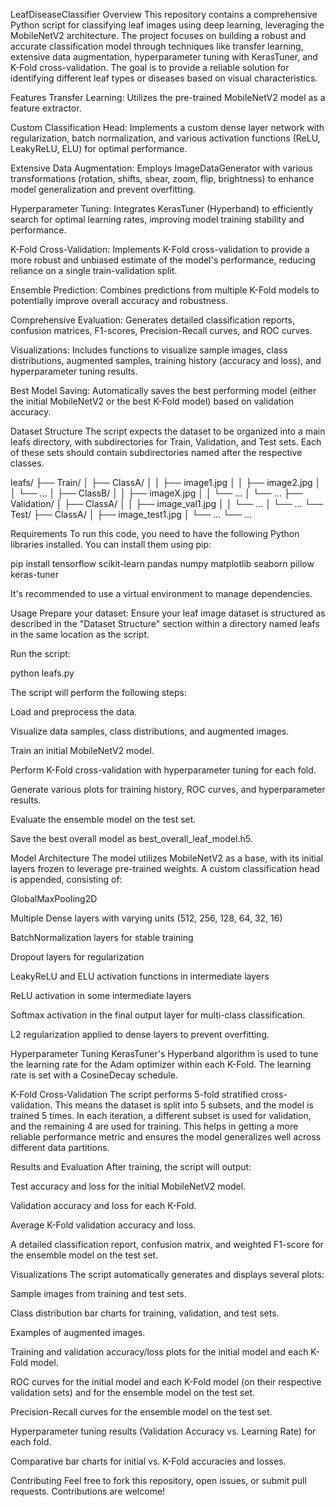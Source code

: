 LeafDiseaseClassifier
Overview
This repository contains a comprehensive Python script for classifying leaf images using deep learning, leveraging the MobileNetV2 architecture. The project focuses on building a robust and accurate classification model through techniques like transfer learning, extensive data augmentation, hyperparameter tuning with KerasTuner, and K-Fold cross-validation. The goal is to provide a reliable solution for identifying different leaf types or diseases based on visual characteristics.

Features
Transfer Learning: Utilizes the pre-trained MobileNetV2 model as a feature extractor.

Custom Classification Head: Implements a custom dense layer network with regularization, batch normalization, and various activation functions (ReLU, LeakyReLU, ELU) for optimal performance.

Extensive Data Augmentation: Employs ImageDataGenerator with various transformations (rotation, shifts, shear, zoom, flip, brightness) to enhance model generalization and prevent overfitting.

Hyperparameter Tuning: Integrates KerasTuner (Hyperband) to efficiently search for optimal learning rates, improving model training stability and performance.

K-Fold Cross-Validation: Implements K-Fold cross-validation to provide a more robust and unbiased estimate of the model's performance, reducing reliance on a single train-validation split.

Ensemble Prediction: Combines predictions from multiple K-Fold models to potentially improve overall accuracy and robustness.

Comprehensive Evaluation: Generates detailed classification reports, confusion matrices, F1-scores, Precision-Recall curves, and ROC curves.

Visualizations: Includes functions to visualize sample images, class distributions, augmented samples, training history (accuracy and loss), and hyperparameter tuning results.

Best Model Saving: Automatically saves the best performing model (either the initial MobileNetV2 or the best K-Fold model) based on validation accuracy.

Dataset Structure
The script expects the dataset to be organized into a main leafs directory, with subdirectories for Train, Validation, and Test sets. Each of these sets should contain subdirectories named after the respective classes.

leafs/
├── Train/
│   ├── ClassA/
│   │   ├── image1.jpg
│   │   ├── image2.jpg
│   │   └── ...
│   ├── ClassB/
│   │   ├── imageX.jpg
│   │   └── ...
│   └── ...
├── Validation/
│   ├── ClassA/
│   │   ├── image_val1.jpg
│   │   └── ...
│   └── ...
└── Test/
    ├── ClassA/
    │   ├── image_test1.jpg
    │   └── ...
    └── ...

Requirements
To run this code, you need to have the following Python libraries installed. You can install them using pip:

pip install tensorflow scikit-learn pandas numpy matplotlib seaborn pillow keras-tuner

It's recommended to use a virtual environment to manage dependencies.

Usage
Prepare your dataset: Ensure your leaf image dataset is structured as described in the "Dataset Structure" section within a directory named leafs in the same location as the script.

Run the script:

python leafs.py

The script will perform the following steps:

Load and preprocess the data.

Visualize data samples, class distributions, and augmented images.

Train an initial MobileNetV2 model.

Perform K-Fold cross-validation with hyperparameter tuning for each fold.

Generate various plots for training history, ROC curves, and hyperparameter results.

Evaluate the ensemble model on the test set.

Save the best overall model as best_overall_leaf_model.h5.

Model Architecture
The model utilizes MobileNetV2 as a base, with its initial layers frozen to leverage pre-trained weights. A custom classification head is appended, consisting of:

GlobalMaxPooling2D

Multiple Dense layers with varying units (512, 256, 128, 64, 32, 16)

BatchNormalization layers for stable training

Dropout layers for regularization

LeakyReLU and ELU activation functions in intermediate layers

ReLU activation in some intermediate layers

Softmax activation in the final output layer for multi-class classification.

L2 regularization applied to dense layers to prevent overfitting.

Hyperparameter Tuning
KerasTuner's Hyperband algorithm is used to tune the learning rate for the Adam optimizer within each K-Fold. The learning rate is set with a CosineDecay schedule.

K-Fold Cross-Validation
The script performs 5-fold stratified cross-validation. This means the dataset is split into 5 subsets, and the model is trained 5 times. In each iteration, a different subset is used for validation, and the remaining 4 are used for training. This helps in getting a more reliable performance metric and ensures the model generalizes well across different data partitions.

Results and Evaluation
After training, the script will output:

Test accuracy and loss for the initial MobileNetV2 model.

Validation accuracy and loss for each K-Fold.

Average K-Fold validation accuracy and loss.

A detailed classification report, confusion matrix, and weighted F1-score for the ensemble model on the test set.

Visualizations
The script automatically generates and displays several plots:

Sample images from training and test sets.

Class distribution bar charts for training, validation, and test sets.

Examples of augmented images.

Training and validation accuracy/loss plots for the initial model and each K-Fold model.

ROC curves for the initial model and each K-Fold model (on their respective validation sets) and for the ensemble model on the test set.

Precision-Recall curves for the ensemble model on the test set.

Hyperparameter tuning results (Validation Accuracy vs. Learning Rate) for each fold.

Comparative bar charts for initial vs. K-Fold accuracies and losses.

Contributing
Feel free to fork this repository, open issues, or submit pull requests. Contributions are welcome!
